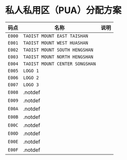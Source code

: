 # 私人私用区（PUA）分配方案

|码点|名称|说明|
|-|-|-|
|`E000`|`TAOIST MOUNT EAST TAISHAN`||
|`E001`|`TAOIST MOUNT WEST HUASHAN`||
|`E002`|`TAOIST MOUNT SOUTH HENGSHAN`||
|`E003`|`TAOIST MOUNT NORTH HENGSHAN`||
|`E004`|`TAOIST MOUNT CENTER SONGSHAN`||
|`E005`|`LOGO 1`||
|`E006`|`LOGO 2`||
|`E007`|`LOGO 3`||
|`E008`|.notdef||
|`E009`|.notdef||
|`E00A`|.notdef||
|`E00B`|.notdef||
|`E00C`|.notdef||
|`E00D`|.notdef||
|`E00E`|.notdef||
|`E00F`|.notdef||
